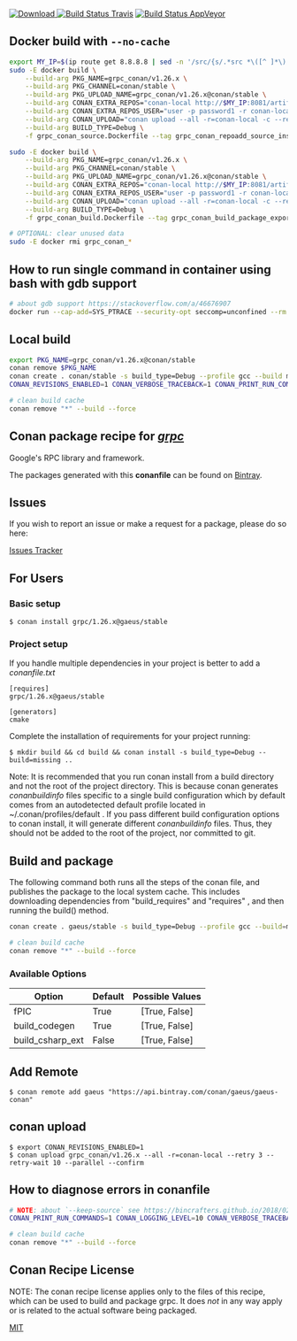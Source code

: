 [![Download](https://api.bintray.com/packages/gaeus/gaeus-conan/grpc%3Agaeus/images/download.svg) ](https://bintray.com/gaeus/gaeus-conan/grpc%3Agaeus/_latestVersion)
[![Build Status Travis](https://travis-ci.org/gaeus/conan-grpc.svg)](https://travis-ci.org/gaeus/conan-grpc)
[![Build Status AppVeyor](https://ci.appveyor.com/api/projects/status/github/gaeus/conan-grpc?svg=true)](https://ci.appveyor.com/project/gaeus/conan-grpc)

## Docker build with `--no-cache`

```bash
export MY_IP=$(ip route get 8.8.8.8 | sed -n '/src/{s/.*src *\([^ ]*\).*/\1/p;q}')
sudo -E docker build \
    --build-arg PKG_NAME=grpc_conan/v1.26.x \
    --build-arg PKG_CHANNEL=conan/stable \
    --build-arg PKG_UPLOAD_NAME=grpc_conan/v1.26.x@conan/stable \
    --build-arg CONAN_EXTRA_REPOS="conan-local http://$MY_IP:8081/artifactory/api/conan/conan False" \
    --build-arg CONAN_EXTRA_REPOS_USER="user -p password1 -r conan-local admin" \
    --build-arg CONAN_UPLOAD="conan upload --all -r=conan-local -c --retry 3 --retry-wait 10 --force" \
    --build-arg BUILD_TYPE=Debug \
    -f grpc_conan_source.Dockerfile --tag grpc_conan_repoadd_source_install . --no-cache

sudo -E docker build \
    --build-arg PKG_NAME=grpc_conan/v1.26.x \
    --build-arg PKG_CHANNEL=conan/stable \
    --build-arg PKG_UPLOAD_NAME=grpc_conan/v1.26.x@conan/stable \
    --build-arg CONAN_EXTRA_REPOS="conan-local http://$MY_IP:8081/artifactory/api/conan/conan False" \
    --build-arg CONAN_EXTRA_REPOS_USER="user -p password1 -r conan-local admin" \
    --build-arg CONAN_UPLOAD="conan upload --all -r=conan-local -c --retry 3 --retry-wait 10 --force" \
    --build-arg BUILD_TYPE=Debug \
    -f grpc_conan_build.Dockerfile --tag grpc_conan_build_package_export_test_upload . --no-cache

# OPTIONAL: clear unused data
sudo -E docker rmi grpc_conan_*
```

## How to run single command in container using bash with gdb support

```bash
# about gdb support https://stackoverflow.com/a/46676907
docker run --cap-add=SYS_PTRACE --security-opt seccomp=unconfined --rm --entrypoint="/bin/bash" -v "$PWD":/home/u/project_copy -w /home/u/project_copy -p 50051:50051 --name DEV_grpc_conan grpc_conan -c pwd
```

## Local build

```bash
export PKG_NAME=grpc_conan/v1.26.x@conan/stable
conan remove $PKG_NAME
conan create . conan/stable -s build_type=Debug --profile gcc --build missing
CONAN_REVISIONS_ENABLED=1 CONAN_VERBOSE_TRACEBACK=1 CONAN_PRINT_RUN_COMMANDS=1 CONAN_LOGGING_LEVEL=10 conan upload $PKG_NAME --all -r=conan-local -c --retry 3 --retry-wait 10 --force

# clean build cache
conan remove "*" --build --force
```

## Conan package recipe for [*grpc*](https://github.com/grpc/grpc)

Google's RPC library and framework.

The packages generated with this **conanfile** can be found on [Bintray](https://bintray.com/gaeus/gaeus-conan/grpc%3Agaeus).


## Issues

If you wish to report an issue or make a request for a package, please do so here:

[Issues Tracker](https://github.com/gaeus/conan-grpc/issues)


## For Users

### Basic setup

    $ conan install grpc/1.26.x@gaeus/stable

### Project setup

If you handle multiple dependencies in your project is better to add a *conanfile.txt*

    [requires]
    grpc/1.26.x@gaeus/stable

    [generators]
    cmake

Complete the installation of requirements for your project running:

    $ mkdir build && cd build && conan install -s build_type=Debug --build=missing ..

Note: It is recommended that you run conan install from a build directory and not the root of the project directory.  This is because conan generates *conanbuildinfo* files specific to a single build configuration which by default comes from an autodetected default profile located in ~/.conan/profiles/default .  If you pass different build configuration options to conan install, it will generate different *conanbuildinfo* files.  Thus, they should not be added to the root of the project, nor committed to git.


## Build and package

The following command both runs all the steps of the conan file, and publishes the package to the local system cache.  This includes downloading dependencies from "build_requires" and "requires" , and then running the build() method.

```bash
conan create . gaeus/stable -s build_type=Debug --profile gcc --build=missing

# clean build cache
conan remove "*" --build --force
```

### Available Options
| Option        | Default | Possible Values  |
| ------------- |:----------------- |:------------:|
| fPIC      | True |  [True, False] |
| build_codegen      | True |  [True, False] |
| build_csharp_ext      | False |  [True, False] |


## Add Remote

    $ conan remote add gaeus "https://api.bintray.com/conan/gaeus/gaeus-conan"

## conan upload

    $ export CONAN_REVISIONS_ENABLED=1
    $ conan upload grpc_conan/v1.26.x --all -r=conan-local --retry 3 --retry-wait 10 --parallel --confirm

## How to diagnose errors in conanfile

```bash
# NOTE: about `--keep-source` see https://bincrafters.github.io/2018/02/27/Updated-Conan-Package-Flow-1.1/
CONAN_PRINT_RUN_COMMANDS=1 CONAN_LOGGING_LEVEL=10 CONAN_VERBOSE_TRACEBACK=1 conan create . conan/stable -s build_type=Debug --profile gcc --build missing --keep-source

# clean build cache
conan remove "*" --build --force
```

## Conan Recipe License

NOTE: The conan recipe license applies only to the files of this recipe, which can be used to build and package grpc.
It does *not* in any way apply or is related to the actual software being packaged.

[MIT](https://github.com/gaeus/conan-grpc/blob/stable/1.26.x/LICENSE.md)
